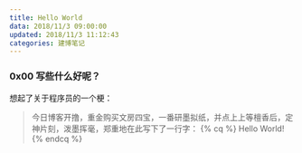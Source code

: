 ```yaml
---
title: Hello World
data: 2018/11/3 09:00:00
updated: 2018/11/3 11:12:43
categories: 建博笔记
---
```

### 0x00 写些什么好呢？
  想起了关于程序员的一个梗：  
<!-- more -->
>今日博客开撸，重金购买文房四宝，一番研墨拟纸，并点上上等檀香后，定神片刻，泼墨挥毫，郑重地在此写下了一行字：
{% cq %} Hello World! {% endcq %}